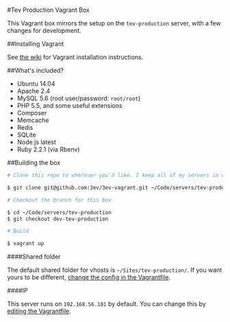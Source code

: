 #Tev Production Vagrant Box

This Vagrant box mirrors the setup on the `tev-production` server, with a few
changes for development.

##Installing Vagrant

See [the wiki](https://github.com/3ev/3ev-vagrant/wiki/Installing-Vagrant) for
Vagrant installation instructions.

##What's included?

* Ubuntu 14.04
* Apache 2.4
* MySQL 5.6 (root user/password: `root/root`)
* PHP 5.5, and some useful extensions
* Composer
* Memcache
* Redis
* SQLite
* Node.js latest
* Ruby 2.2.1 (via Rbenv)

##Building the box

```sh
# Clone this repo to wherever you'd like. I keep all of my servers in one directory

$ git clone git@github.com:3ev/3ev-vagrant.git ~/Code/servers/tev-production

# Checkout the branch for this box

$ cd ~/Code/servers/tev-production
$ git checkout dev-tev-production

# Build

$ vagrant up
```

####Shared folder

The default shared folder for vhosts is `~/Sites/tev-production/`. If
you want yours to be different, [change the config in the Vagrantfile](https://github.com/3ev/3ev-vagrant/blob/dev-tev-production/Vagrantfile#L30).

####IP

This server runs on `192.168.56.101` by default. You can change this by
[editing the Vagrantfile](https://github.com/3ev/3ev-vagrant/blob/dev-tev-production/Vagrantfile#L13).
